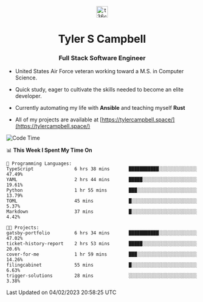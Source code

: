 <p align="center">
<a href="https://www.linkedin.com/in/t36campbell" target="blank"><img align="center" src="https://ik.imagekit.io/t36campbell/Portfolio/linkedin.png.original_m8bbGgPh6.png" alt="t36campbell" height="30" width="30" /></a>
</p>
<h1 align="center">Tyler S Campbell</h1>
<h3 align="center">Full Stack Software Engineer</h3>

* United States Air Force veteran working toward a M.S. in Computer Science.

* Quick study, eager to cultivate the skills needed to become an elite developer.

* Currently automating my life with **Ansible** and teaching myself **Rust**

* All of my projects are available at [https://tylercampbell.space/](https://tylercampbell.space/)

<!--START_SECTION:waka-->
![Code Time](http://img.shields.io/badge/Code%20Time-2%2C141%20hrs%2046%20mins-blue)

📊 **This Week I Spent My Time On** 

```text
💬 Programming Languages: 
TypeScript               6 hrs 38 mins       ███████████░░░░░░░░░░░░░░   47.49% 
YAML                     2 hrs 44 mins       █████░░░░░░░░░░░░░░░░░░░░   19.61% 
Python                   1 hr 55 mins        ███░░░░░░░░░░░░░░░░░░░░░░   13.79% 
TOML                     45 mins             █░░░░░░░░░░░░░░░░░░░░░░░░   5.37% 
Markdown                 37 mins             █░░░░░░░░░░░░░░░░░░░░░░░░   4.42%

🐱‍💻 Projects: 
gatsby-portfolio         6 hrs 34 mins       ███████████░░░░░░░░░░░░░░   47.02% 
ticket-history-report    2 hrs 53 mins       █████░░░░░░░░░░░░░░░░░░░░   20.6% 
cover-for-me             1 hr 59 mins        ███░░░░░░░░░░░░░░░░░░░░░░   14.26% 
filingcabinet            55 mins             █░░░░░░░░░░░░░░░░░░░░░░░░   6.63% 
trigger-solutions        28 mins             ░░░░░░░░░░░░░░░░░░░░░░░░░   3.38%

```


 Last Updated on 04/02/2023 20:58:25 UTC
<!--END_SECTION:waka-->
